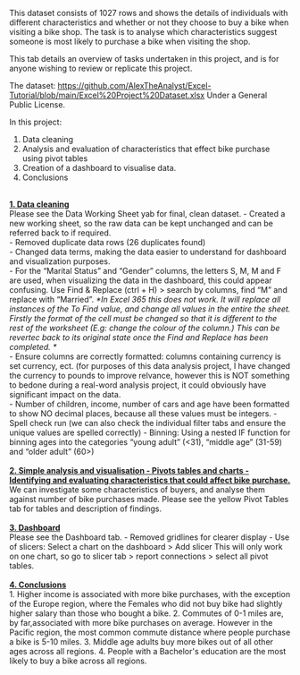 This dataset consists of 1027 rows and shows the details of individuals with different characteristics  and whether or not they choose to buy a bike when visiting a bike shop.
The task is to analyse which characteristics suggest someone is most likely to purchase a bike when visiting the shop.

This tab details an overview of tasks undertaken in this project, and is for anyone wishing to review or replicate this project. 


The dataset: https://github.com/AlexTheAnalyst/Excel-Tutorial/blob/main/Excel%20Project%20Dataset.xlsx
Under a General Public License. 

In this project:
1. Data cleaning 
2. Analysis and evaluation of characteristics that effect bike purchase using pivot tables
3. Creation of a dashboard to visualise data.
4. Conclusions 
<br>
<b><u>1. Data cleaning </b></u><br>
Please see the Data Working Sheet yab for final, clean dataset.
- Created a new working sheet, so the raw data can be kept unchanged and can be referred back to if required.<br>
- Removed duplicate data rows (26 duplicates found)<br>
- Changed data terms, making the data easier to understand for dashboard and visualization purposes. <br>
- For the “Marital Status” and “Gender” columns, the letters S, M, M and F are used, when visualizing the data in the dashboard, this could appear confusing. Use Find & Replace (ctrl + H) > search by columns, find “M” and replace with “Married”.
<i>*In Excel 365 this does not work. It will replace all instances of the To Find value, and change all values in the entire the sheet. Firstly the format of the cell must be changed so that it is different to the rest of the worksheet (E.g: change the colour of the column.) This can be revertec back to its original state once the Find and Replace has been completed. *</i><br>
- Ensure columns are correctly formatted: columns containing currency is set currency, ect. (for purposes of this data analysis project, I have changed the currency to pounds to improve relvance, however this is NOT something to bedone  during a real-word analysis project, it could obviously have significant impact on the data. <br>
- Number of children, income, number of cars and age have been formatted to show NO decimal places, because all these values must be integers. 
- Spell check run (we can also check the individual filter tabs and ensure the unique values are spelled correctly) 
- Binning: Using a nested IF function for binning ages into the categories “young adult” (<31), “middle age” (31-59) and “older adult” (60>)
<br><br>
<b><u>2. Simple analysis and visualisation - Pivots tables and charts - Identifying and evaluating characteristics that could affect bike purchase. </b></u><br>
We can investigate some characteristics of buyers, and analyse them against number of bike purchases made. 
Please see the yellow Pivot Tables tab for tables and description of findings.
<br><br>
<b><u>3. Dashboard </b></u><br>
Please see the Dashboard tab.
- Removed gridlines for clearer display
- Use of slicers: Select a chart on the dashboard > Add slicer
This will only work on one chart, so go to slicer tab > report connections > select all pivot tables.
<br><br>
<b><u>4. Conclusions</b></u><br>
1. Higher income is associated with more bike purchases, with the exception of the Europe region, where the Females who did not buy  bike had slightly higher salary than those who bought a bike. 
2.  Commutes of 0-1 miles are, by far,associated with more bike purchases on average. However in the Pacific region, the most common commute distance where people purchase a bike is 5-10 miles.
3. Middle age adults buy more bikes out of all other ages across all regions. 
4. People with a Bachelor's education are the most likely to buy a bike across all regions. 
